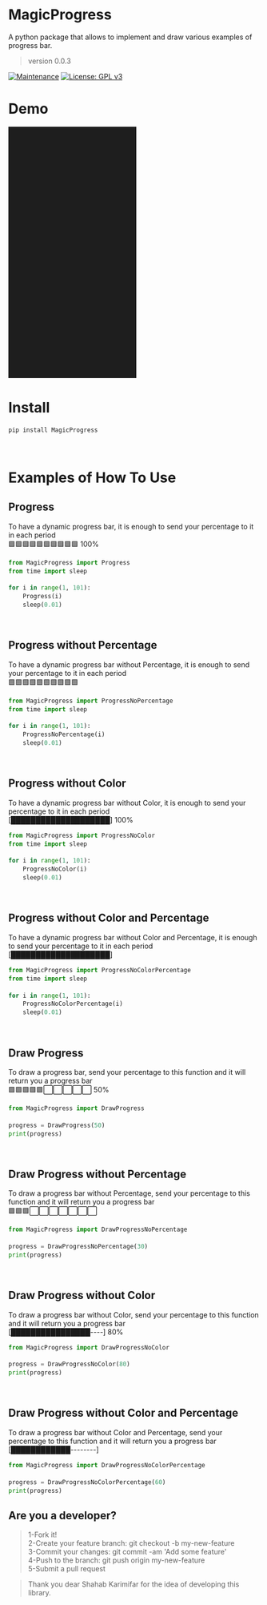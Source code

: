 # MagicProgress
A python package that allows to implement and draw various examples of progress bar.
> version 0.0.3

[![Maintenance](https://img.shields.io/badge/Maintained%3F-yes-green.svg)](https://GitHub.com/Naereen/StrapDown.js/graphs/commit-activity)
[![License: GPL v3](https://img.shields.io/badge/License-GPLv3-blue.svg)](https://www.gnu.org/licenses/gpl-3.0)

# Demo
![Alt text](https://raw.githubusercontent.com/kiahamedi/MagicProgress/main/screenshots/mgprogress.gif "Optional title")

# Install
```python
pip install MagicProgress
```
<br>

# Examples of How To Use
## Progress
To have a dynamic progress bar, it is enough to send your percentage to it in each period<br>
🟩🟩🟩🟩🟩🟩🟩🟩🟩🟩 100%
<br>
```python
from MagicProgress import Progress
from time import sleep

for i in range(1, 101):
    Progress(i)
    sleep(0.01)
```
<br>


## Progress without Percentage
To have a dynamic progress bar without Percentage, it is enough to send your percentage to it in each period<br>
🟩🟩🟩🟩🟩🟩🟩🟩🟩🟩
<br>
```python
from MagicProgress import ProgressNoPercentage
from time import sleep

for i in range(1, 101):
    ProgressNoPercentage(i)
    sleep(0.01)
```
<br>


## Progress without Color
To have a dynamic progress bar without Color, it is enough to send your percentage to it in each period<br>
 [████████████████████] 100%
<br>
```python
from MagicProgress import ProgressNoColor
from time import sleep

for i in range(1, 101):
    ProgressNoColor(i)
    sleep(0.01)
```
<br>


## Progress without Color and Percentage
To have a dynamic progress bar without Color and Percentage, it is enough to send your percentage to it in each period<br>
 [████████████████████]
<br>
```python
from MagicProgress import ProgressNoColorPercentage
from time import sleep

for i in range(1, 101):
    ProgressNoColorPercentage(i)
    sleep(0.01)
```
<br>


## Draw Progress
To draw a progress bar, send your percentage to this function and it will return you a progress bar<br>
🟩🟩🟩🟩🟩⬜️⬜️⬜️⬜️⬜️ 50%
<br>
```python
from MagicProgress import DrawProgress

progress = DrawProgress(50)
print(progress)
```
<br>


## Draw Progress without Percentage
To draw a progress bar without Percentage, send your percentage to this function and it will return you a progress bar<br>
🟩🟩🟩⬜️⬜️⬜️⬜️⬜️⬜️⬜️ 
<br>
```python
from MagicProgress import DrawProgressNoPercentage

progress = DrawProgressNoPercentage(30)
print(progress)
```
<br>


## Draw Progress without Color
To draw a progress bar without Color, send your percentage to this function and it will return you a progress bar<br>
[████████████████----] 80% 
<br>
```python
from MagicProgress import DrawProgressNoColor

progress = DrawProgressNoColor(80)
print(progress)
```
<br>

## Draw Progress without Color and Percentage
To draw a progress bar without Color and Percentage, send your percentage to this function and it will return you a progress bar<br>
[████████████--------] 
<br>
```python
from MagicProgress import DrawProgressNoColorPercentage

progress = DrawProgressNoColorPercentage(60)
print(progress)
```



## Are you a developer?
> 1-Fork it!</br>
> 2-Create your feature branch: git checkout -b my-new-feature</br>
> 3-Commit your changes: git commit -am 'Add some feature'</br>
> 4-Push to the branch: git push origin my-new-feature</br>
> 5-Submit a pull request</br>


>Thank you dear Shahab Karimifar for the idea of developing this library.

